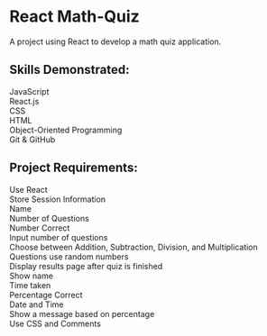 # React Math-Quiz

A project using React to develop a math quiz application.

## Skills Demonstrated:
JavaScript  
React.js  
CSS  
HTML  
Object-Oriented Programming  
Git & GitHub  

## Project Requirements:
Use React  
Store Session Information  
 	Name  
 	Number of Questions  
 	Number Correct  
Input number of questions  
Choose between Addition, Subtraction, Division, and Multiplication  
Questions use random numbers  
Display results page after quiz is finished  
 	Show name  
 	Time taken  
 	Percentage Correct  
 	Date and Time  
 	Show a message based on percentage  
Use CSS and Comments  




